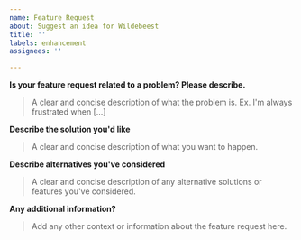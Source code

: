 ```yaml
---
name: Feature Request
about: Suggest an idea for Wildebeest
title: ''
labels: enhancement
assignees: ''

---
```


**Is your feature request related to a problem? Please describe.**

> A clear and concise description of what the problem is. Ex. I'm always frustrated when [...]

**Describe the solution you'd like**

> A clear and concise description of what you want to happen.

**Describe alternatives you've considered**

> A clear and concise description of any alternative solutions or features you've considered.

**Any additional information?**

> Add any other context or information about the feature request here.
